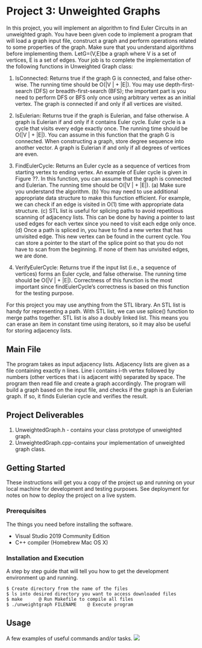 # Project 3: Unweighted Graphs

In this project, you will implement an algorithm to find Euler Circuits in an unweighted graph. You have been given code to implement a program that will load a graph input file, construct a graph and perform operations related to some properties of the graph. Make sure that you understand algorithms before implementing them.
LetG=(V,E)be a graph where V is a set of vertices, E is a set of edges. Your job is to complete the implementation of the following functions in Unweighted Graph class:

1. IsConnected: Returns true if the graph G is connected, and false other- wise. The running time should be O(|V | + |E|). You may use depth-first-search (DFS) or breadth-first-search (BFS); the important part is you need to perform DFS or BFS only once using arbitrary vertex as an initial vertex. The graph is connected if and only if all vertices are visited.

2. IsEulerian: Returns true if the graph is Eulerian, and false otherwise. A graph is Eulerian if and only if it contains Euler cycle. Euler cycle is a cycle that visits every edge exactly once. The running time should be O(|V | + |E|). You can assume in this function that the graph G is connected. When constructing a graph, store degree sequence into another vector. A graph is Eulerian if and only if all degrees of vertices are even.

3. FindEulerCycle: Returns an Euler cycle as a sequence of vertices from starting vertex to ending vertex. An example of Euler cycle is given in Figure ??. In this function, you can assume that the graph is connected and Eulerian. The running time should be O(|V | + |E|).
(a) Make sure you understand the algorithm.
(b) You may need to use additional appropriate data structure to make this function efficient. For example, we can check if an edge is visited in O(1) time with appropriate data structure.
(c) STL list is useful for splicing paths to avoid repetitious scanning of adjacency lists. This can be done by having a pointer to last used edges for each vertex since you need to visit each edge only once.
(d) Once a path is spliced in, you have to find a new vertex that has unvisited edge. This new vertex can be found in the current cycle. You can store a pointer to the start of the splice point so that you do not have to scan from the beginning. If none of them has unvisited edges, we are done.

4. VerifyEulerCycle: Returns true if the input list (i.e., a sequence of vertices) forms an Euler cycle, and false otherwise. The running time should be O(|V | + |E|). Correctness of this function is the most important since findEulerCycle’s correctness is based on this function for the testing purpose.

For this project you may use anything from the STL library. An STL list is handy for representing a path. With STL list, we can use splice() function to merge paths together. STL list is also a doubly linked list. This means you can erase an item in constant time using iterators, so it may also be useful for storing adjacency lists.

## Main File

The program takes as input adjacency lists. Adjacency lists are given as a file containing exactly n lines. Line i contains i-th vertex followed by numbers (other vertices that i is adjacent with) separated by space. The program then read file and create a graph accordingly.
The program will build a graph based on the input file, and checks if the graph is an Eulerian graph. If so, it finds Eulerian cycle and verifies the result.

## Project Deliverables

1. UnweightedGraph.h - contains your class prototype of unweighted graph.
2. UnweightedGraph.cpp-contains your implementation of unweighted graph class.

## Getting Started

These instructions will get you a copy of the project up and running on your local machine for development and testing purposes. See deployment for notes on how to deploy the project on a live system.

### Prerequisites

The things you need before installing the software.

* Visual Studio 2019 Community Edition
* C++ compiler (Homebrew Mac OS X)

### Installation and Execution

A step by step guide that will tell you how to get the development environment up and running.

```
$ Create directory from the name of the files
$ ls into desired directory you want to access downloaded files
$ make      @ Run Makefile to compile all files
$ ./unweightgraph FILENAME    @ Execute program 
```

## Usage

A few examples of useful commands and/or tasks.
![](project3.gif)


